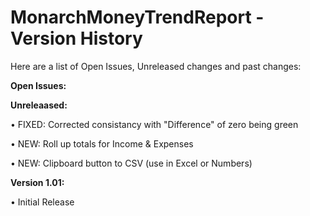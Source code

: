 # MonarchMoneyTrendReport - Version History
Here are a list of Open Issues, Unreleased changes and past changes:

**Open Issues:**


**Unreleaased:**

• FIXED: Corrected consistancy with "Difference" of zero being green

• NEW: Roll up totals for Income & Expenses

• NEW: Clipboard button to CSV (use in Excel or Numbers)


**Version 1.01:**

• Initial Release
